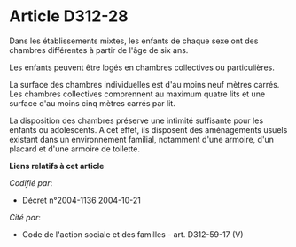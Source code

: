 # Article D312-28

Dans les établissements mixtes, les enfants de chaque sexe ont des chambres différentes à partir de l'âge de six ans.

Les enfants peuvent être logés en chambres collectives ou particulières.

La surface des chambres individuelles est d'au moins neuf mètres carrés. Les chambres collectives comprennent au maximum
quatre lits et une surface d'au moins cinq mètres carrés par lit.

La disposition des chambres préserve une intimité suffisante pour les enfants ou adolescents. A cet effet, ils disposent des
aménagements usuels existant dans un environnement familial, notamment d'une armoire, d'un placard et d'une armoire de
toilette.

**Liens relatifs à cet article**

_Codifié par_:

  - Décret n°2004-1136 2004-10-21

_Cité par_:

  - Code de l'action sociale et des familles - art. D312-59-17 (V)
